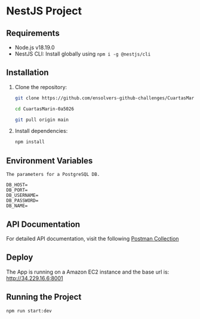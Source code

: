 # NestJS Project

## Requirements

- Node.js v18.19.0
- NestJS CLI: Install globally using `npm i -g @nestjs/cli`

## Installation

1. Clone the repository:
   
   ```bash
   git clone https://github.com/ensolvers-github-challenges/CuartasMarin-0a5026.git
   
   cd CuartasMarin-0a5026
   
   git pull origin main

2. Install dependencies:

   ```bash
   npm install

## Environment Variables

    The parameters for a PostgreSQL DB.

    DB_HOST=  
    DB_PORT=  
    DB_USERNAME=  
    DB_PASSWORD=  
    DB_NAME=

## API Documentation

For detailed API documentation, visit the following [Postman Collection](https://www.postman.com/orbital-module-geoscientist-50527574/workspace/notes-app/collection/15967321-10354404-754d-43c8-ae07-ed4d84bda86e?action=share&creator=15967321)

## Deploy

The App is running on a Amazon EC2 instance and the base url is: http://34.229.16.6:8001

## Running the Project

   ```bash
   npm run start:dev
